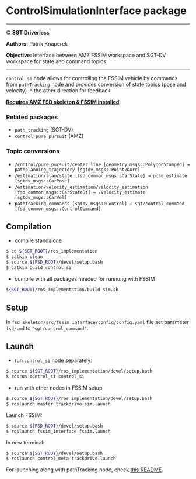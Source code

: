 # **ControlSimulationInterface package**

___

© **SGT Driverless**

**Authors:** Patrik Knaperek

**Objective:** Interface between AMZ FSSIM workspace and SGT-DV workspace for state and command topics.

___

`control_si` node allows for controlling the FSSIM vehicle by commands from `pathTracking` node and provides conversion of state topics (pose and velocity) in the other direction for feedback.

**[Requires AMZ FSD skeleton & FSSIM installed](https://gitlab.com/sgt-driverless/simulation/fsd_skeleton/-/blob/sgt-noetic-devel/SGT-DV_install_man.md)**

### Related packages
* `path_tracking` (SGT-DV)
* `control_pure_pursuit` (AMZ)

### Topic conversions
* `/control/pure_pursuit/center_line [geometry_msgs::PolygonStamped] → pathplanning_trajectory [sgtdv_msgs::Point2DArr]`
* `/estimation/slam/state [fsd_common_msgs::CarState] → pose_estimate [sgtdv_msgs::CarPose]` 
* `/estimation/velocity_estimation/velocity_estimation [fsd_common_msgs::CarStateDt] → /velocity_estimate [sgtdv_msgs::CarVel]`
* `pathtracking_commands [sgtdv_msgs::Control] → sgt/control_command [fsd_common_msgs::ControlCommand]`

## Compilation
* compile standalone
```sh
$ cd ${SGT_ROOT}/ros_implementation
$ catkin clean
$ source ${FSD_ROOT}/devel/setup.bash
$ catkin build control_si
```
* compile with all packages needed for runnung with FSSIM
```sh
${SGT_ROOT}/ros_implementation/build_sim.sh
```
## Setup
In `fsd_skeleton/src/fssim_interface/config/config.yaml` file set parameter `fsd/cmd` to `"sgt/control_command"`.

## Launch
* run `control_si` node separately:
```sh
$ source ${SGT_ROOT}/ros_implementation/devel/setup.bash
$ rosrun control_si control_si
```
* run with other nodes in FSSIM setup
```sh
$ source ${SGT_ROOT}/ros_implementation/devel/setup.bash
$ roslaunch master trackdrive_sim.launch
```

Launch FSSIM:

```sh
$ source ${FSD_ROOT}/devel/setup.bash
$ roslaunch fssim_interface fssim.launch
```
In new terminal:
```sh
$ source ${SGT_ROOT}/devel/setup.bash
$ roslaunch control_meta trackdrive.launch
```

For launching along with pathTracking node, check [this README](../../path_tracking/README.md).